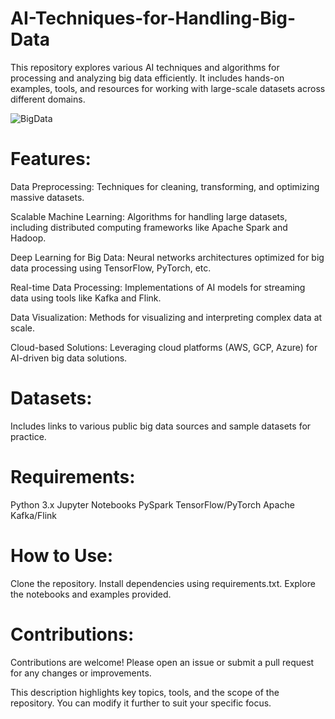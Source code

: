 # AI-Techniques-for-Handling-Big-Data
This repository explores various AI techniques and algorithms for processing and analyzing big data efficiently. It includes hands-on examples, tools, and resources for working with large-scale datasets across different domains.

![BigData](https://articonf.eu/wp-content/uploads/2020/08/2020-8-Blog-%E2%80%94-UNIKLU-%E2%80%94-decentralised-Big-Data-sharing.jpg)

# Features:
Data Preprocessing: Techniques for cleaning, transforming, and optimizing massive datasets.

Scalable Machine Learning: Algorithms for handling large datasets, including distributed computing frameworks like Apache Spark and Hadoop.

Deep Learning for Big Data: Neural networks architectures optimized for big data processing using TensorFlow, PyTorch, etc.

Real-time Data Processing: Implementations of AI models for streaming data using tools like Kafka and Flink.

Data Visualization: Methods for visualizing and interpreting complex data at scale.

Cloud-based Solutions: Leveraging cloud platforms (AWS, GCP, Azure) for AI-driven big data solutions.

# Datasets:
Includes links to various public big data sources and sample datasets for practice.

# Requirements:
Python 3.x
Jupyter Notebooks
PySpark
TensorFlow/PyTorch
Apache Kafka/Flink
# How to Use:
Clone the repository.
Install dependencies using requirements.txt.
Explore the notebooks and examples provided.

# Contributions:
Contributions are welcome! Please open an issue or submit a pull request for any changes or improvements.

This description highlights key topics, tools, and the scope of the repository. You can modify it further to suit your specific focus.






